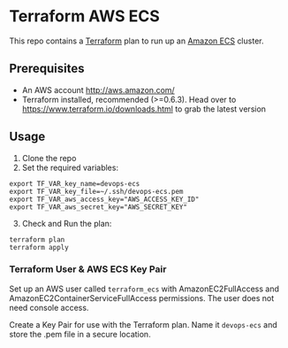 # Terraform AWS ECS
This repo contains a [Terraform](https://www.terraform.io/) plan to run up an
[Amazon ECS](http://docs.aws.amazon.com/AmazonECS/latest/developerguide/Welcome.html)
cluster.

## Prerequisites
* An AWS account http://aws.amazon.com/
* Terraform installed, recommended (>=0.6.3). Head over to https://www.terraform.io/downloads.html
to grab the latest version

## Usage
1. Clone the repo
2. Set the required variables:
```
export TF_VAR_key_name=devops-ecs
export TF_VAR_key_file=~/.ssh/devops-ecs.pem
export TF_VAR_aws_access_key="AWS_ACCESS_KEY_ID"
export TF_VAR_aws_secret_key="AWS_SECRET_KEY"
```
3. Check and Run the plan:
```
terraform plan
terraform apply 
```

### Terraform User & AWS ECS Key Pair
Set up an AWS user called `terraform_ecs` with  AmazonEC2FullAccess and 
AmazonEC2ContainerServiceFullAccess permissions. The user does not need console
access.

Create a Key Pair for use with the Terraform plan. Name it `devops-ecs` and
store the .pem file in a secure location.
